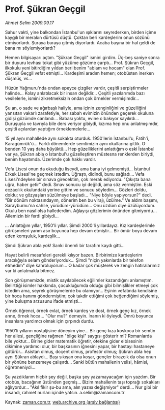 # Prof. Şükran Geçgil

*Ahmet Selim 2009.09.17*

<tr><td class="metin" colspan="2" style="padding-top: 20px; padding-left: 5px; padding-right: 10px;">Sahur vakti, yine balkondan İstanbul'un ışıklarını seyrederken, birden içime kaygılı bir merakın dürtüsü düştü. Çoktan beri kardeşlerim onun sözünü etmiyorlardı. Şuraya buraya gitmiş diyorlardı. Acaba başına bir hal geldi de bana mı söylemiyorlardı?</td></tr><tr><td class="metin" colspan="2" style="padding-top: 20px; padding-left: 5px; padding-right: 10px;"><p>Hemen bilgisayarı açtım. "Şükran Geçgil" ismini girdim. Üç-beş saniye sonra bir duyuru levhası tokat gibi yüzüme gözüme çarptı... Prof. Şükran Geçgil, ilkokulu yeni bitirdiğim yıldan beri benim "ablam ve hocam" olan Prof. Şükran Geçgil vefat etmişti... Kardeşimi aradım hemen; otobüsten inerken düşmüş, vs...
<p>Hüzün Yağmuru'nda ondan epeyce çizgiler vardır, çeşitli serpiştirmeler halinde... Kolay anlatılacak bir insan değildir... Çeşitli yazılarımda bazı vesilelerle, ismini zikretmeksizin ondan çok örnekler vermişimdir...
<p>Şu an, o sade ve ağırbaşlı haliyle, ama içinin zenginliğini ve güzelliğini yansıtan vakarlı zarafetiyle, her sabah evimizin önünden geçerek okuluna gidişi gözümde canlandı... Babası yoktu, evine o bakıyor sayılırdı... Duruşuyla ve tavrıyla bile ders veriyor gibiydi, kızıma hep onu anlatmışımdır, çeşitli açılardan yaptığım örneklemelerle...
<p>15 yıl aynı mahallede aynı sokakta oturduk. 1950'lerin İstanbul'u, Fatih'i, Karagümrük'ü... Farklı dönemlerde semtimizin aynı okullarına gittik. O benden 10 yaş daha büyüktü... Hep güzelliklerini anlattığım o eski İstanbul var ya, Şükran abla o İstanbul'u güzelleştiren müstesna renklerden biriydi, benim hayatımda. Üzerimde çok hakkı vardır.
<p> Vefa Lisesi onun da okuduğu liseydi, ama bana iyi gelmemişti... İstanbul Erkek Lisesi'ne geçmek istedim. Uğraştı, didindi, bunu sağladı... Vefa Lisesi'ndeyken bir sınava girecektim, çok merak ediyordu. "Çıkışta bana uğra, haber getir" dedi. Sınav sonucu iyi değildi, ama söz vermiştim. Eski eczacılık okulundaki yerine gittim ve sonucu söyledim... Gözleri doldu, doldu; ve gözyaşları süzülmeye başladı... "Niye böyle yapıyorsun?" dedi. "Bir dönüm noktasındayım, dönerim ben bu virajı, üzülme." Ve aldım başımı, Sarayburnu'na sahile, yürüdüm-yürüdüm... Onu üzdüm diye üzülüyordum. Okulu ben nasıl olsa hallederdim. Ağlayışı gözlerimin önünden gitmiyordu... Ailemizin bir ferdi gibiydi...
<p>... Anlattığım yıllar, 1950'li yıllar. Şimdi 2000'li yıllardayız. Kız kardeşlerimle görüşmeleri yarım asır boyunca hep devam etmiştir... Bir ömür boyu devam eden komşuluk, kardeşlik...
<p>Şimdi Şükran abla yok! Sanki önemli bir tarafım kaydı gitti...
<p>Hayat belirli mesafeleri gerekli kılıyor bazen. Birbirimize kardeşlerim aracılığıyla selam gönderiyorduk... Şimdi "niçin yakınlarda bir telefon etmedim" diye kahroluyorum... O kadar çok müşterek ve zengin hatıralarımız var ki anlatmakla bitmez.
<p>Son görüşmemizde, mistik sayılabilecek eğilimler kazandığını anlamıştım. Belirttiği isimler hakkında, çocukluğumda olduğu gibi bilmişlikler etmeyi çok istedim ama, seyrek görüşmelerde bu olamıyor... Eşinin vefatında kendisine bir hoca hanımı göndermiştim; çok takdir ettiğimi çok beğendiğimi söylemiş, yine buluşma arzusunu ifade etmişti...
<p>Örnek öğrenci, örnek evlat, örnek kardeş ve dost, örnek genç kız, örnek anne, örnek hoca... "Olur mu?" demeyin. İnanın ki öyleydi. Ömrü boyunca insanlara yardımcı olmak için çırpındı durdu.
<p>1950'li yılların nostaljisine döneyim yine... Bir genç kıza koskoca bir semtin her ailesi, gençliğine rağmen "bilge kişi" saygısı gösterir mi? Romanlarda bile yoktur... Birine gider matematik öğretir, ötekine gider elbisesinin dikimine yardımcı olur, bir başkasının iğnesini yapar, bir hastayı hastaneye götürür... Asistan olmuş, doçent olmuş, profesör olmuş; Şükran abla hep aynı Şükran ablaydı... Başı sıkışan ona koşar, gençler birazcık da olsa onun bir yönüne benzemeye çalışırdı... Sanki bütün mahallenin velisi, hâmisi, öğretmeniydi...
<p>Şu yazdıklarım hiçbir şey değil, başka şey yazamayacağım için yazdım. Bir otobüs, bacağının üstünden geçmiş... Bizim mahallenin taşı toprağı sokakları ağlıyordur... "Akıl fikir şu-bu ama, alın yazısı değişmiyor" derdi... Nur gibi bir insandı, rahmet nurları içinde yatsın. a.selim@zamancom.tr<br/></p></p></p></p></p></p></p></p></p></p></p></p></td></tr>

Kaynak: [zaman.com.tr](http://zaman.com.tr/yazar.do?yazino=893250), [web.archive.org (arşiv bağlantısı)](http://web.archive.org/web/20091019132145/http://www.zaman.com.tr:80/yazar.do?yazino=893250)
